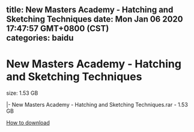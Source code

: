 
title: New Masters Academy - Hatching and Sketching Techniques
date: Mon Jan 06 2020 17:47:57 GMT+0800 (CST)    
categories: baidu
---

# New Masters Academy - Hatching and Sketching Techniques
size: 1.53 GB
 
 
|- New Masters Academy - Hatching and Sketching Techniques.rar - 1.53 GB

[How to download](https://bpcam.bemobtrk.com/go/2ceec3aa-1ca2-46d6-b9ff-aaa5c184517c?jno=5240)